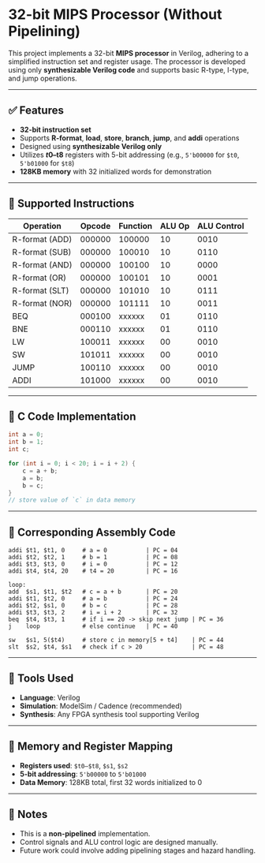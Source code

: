 # 32-bit MIPS Processor (Without Pipelining)

This project implements a 32-bit **MIPS processor** in Verilog, adhering to a simplified instruction set and register usage. The processor is developed using only **synthesizable Verilog code** and supports basic R-type, I-type, and jump operations.

---

## ✅ Features

- **32-bit instruction set**
- Supports **R-format**, **load**, **store**, **branch**, **jump**, and **addi** operations
- Designed using **synthesizable Verilog only**
- Utilizes **$t0–$t8** registers with 5-bit addressing (e.g., `5'b00000` for `$t0`, `5'b01000` for `$t8`)
- **128KB memory** with 32 initialized words for demonstration

---

## 🧠 Supported Instructions

| Operation       | Opcode  | Function | ALU Op | ALU Control |
|----------------|---------|----------|--------|-------------|
| R-format (ADD) | 000000  | 100000   | 10     | 0010        |
| R-format (SUB) | 000000  | 100010   | 10     | 0110        |
| R-format (AND) | 000000  | 100100   | 10     | 0000        |
| R-format (OR)  | 000000  | 100101   | 10     | 0001        |
| R-format (SLT) | 000000  | 101010   | 10     | 0111        |
| R-format (NOR) | 000000  | 101111   | 10     | 0011        |
| BEQ            | 000100  | xxxxxx   | 01     | 0110        |
| BNE            | 000110  | xxxxxx   | 01     | 0110        |
| LW             | 100011  | xxxxxx   | 00     | 0010        |
| SW             | 101011  | xxxxxx   | 00     | 0010        |
| JUMP           | 100110  | xxxxxx   | 00     | 0010        |
| ADDI           | 101000  | xxxxxx   | 00     | 0010        |

---

## 🔁 C Code Implementation

```c
int a = 0;
int b = 1;
int c;

for (int i = 0; i < 20; i = i + 2) {
    c = a + b;
    a = b;
    b = c;
}
// store value of `c` in data memory
```

---

## 🧾 Corresponding Assembly Code

```assembly
addi $t1, $t1, 0     # a = 0           | PC = 04
addi $t2, $t2, 1     # b = 1           | PC = 08
addi $t3, $t3, 0     # i = 0           | PC = 12
addi $t4, $t4, 20    # t4 = 20         | PC = 16

loop:
add  $s1, $t1, $t2   # c = a + b       | PC = 20
addi $t1, $t2, 0     # a = b           | PC = 24
addi $t2, $s1, 0     # b = c           | PC = 28
addi $t3, $t3, 2     # i = i + 2       | PC = 32
beq  $t4, $t3, 1     # if i == 20 -> skip next jump | PC = 36
j    loop            # else continue   | PC = 40

sw   $s1, 5($t4)     # store c in memory[5 + t4]    | PC = 44
slt  $s2, $t4, $s1   # check if c > 20              | PC = 48
```

---

## 🧰 Tools Used

- **Language**: Verilog
- **Simulation**: ModelSim / Cadence (recommended)
- **Synthesis**: Any FPGA synthesis tool supporting Verilog

---

## 📂 Memory and Register Mapping

- **Registers used**: `$t0–$t8`, `$s1`, `$s2`
- **5-bit addressing**: `5'b00000` to `5'b01000`
- **Data Memory**: 128KB total, first 32 words initialized to 0

---

## 📌 Notes

- This is a **non-pipelined** implementation.
- Control signals and ALU control logic are designed manually.
- Future work could involve adding pipelining stages and hazard handling.
